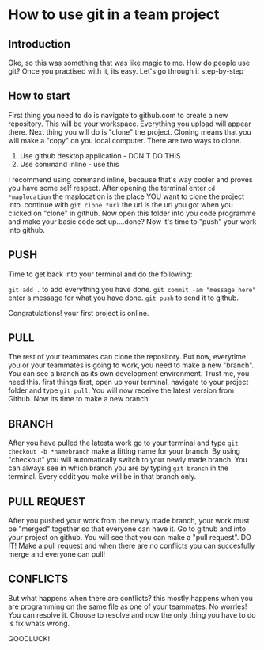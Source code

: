 # How to use git in a team project

## Introduction
Oke, so this was something that was like magic to me. How do people use git?
Once you practised with it, its easy.
Let's go through it step-by-step

## How to start
First thing you need to do is navigate to github.com to create a new repository. This will be your workspace. Everything you upload will appear there. Next thing you will do is "clone" the project. Cloning means that you will make a "copy" on you local computer. There are two ways to clone. 

1. Use github desktop application - DON'T DO THIS
2. Use command inline - use this

I recommend using command inline, because that's way cooler and proves you have some self respect.
After opening the terminal enter ``` cd *maplocation ``` the maplocation is the place YOU want to clone the project into.
continue with ``` git clone *url ``` the url is the url you got when you clicked on "clone" in github.
Now open this folder into you code programme and make your basic code set up....done? Now it's time to "push" your work into github. 

##  PUSH
Time to get back into your terminal and do the following: 

``` git add . ``` to add everything you have done.
``` git commit -am "message here" ``` enter a message for what you have done.
``` git push ``` to send it to github.

Congratulations! 
your first project is online.


## PULL
The rest of your teammates can clone the repository. But now, everytime you or your teammates is going to work, you need to make a new "branch". You can see a branch as its own development environment. Trust me, you need this. first things first, open up your terminal, navigate to your project folder and type ``` git pull ```. You will now receive the latest version from Github. Now its time to make a new branch.

## BRANCH
After you have pulled the latesta work go to your terminal and type ``` git checkout -b *namebranch ``` make a fitting name for your branch. By using "checkout" you will automatically switch to your newly made branch. You can always see in which branch you are by typing ``` git branch ``` in the terminal. Every eddit you make will be in that branch only.

## PULL REQUEST
After you pushed your work from the newly made branch, your work must be "merged" together so that everyone can have it. Go to github and into your project on github. You will see that you can make a "pull request". DO IT!
Make a pull request and when there are no conflicts you can succesfully merge and everyone can pull!

## CONFLICTS
But what happens when there are conflicts? this mostly happens when you are programming on the same file as one of your teammates. No worries! You can resolve it. Choose to resolve and now the only thing you have to do is fix whats wrong.

GOODLUCK!
